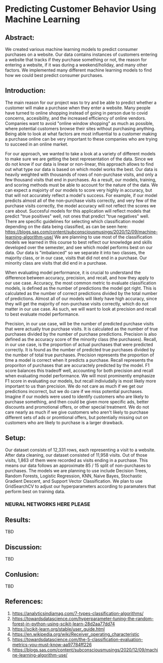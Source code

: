 # Predicting Customer Behavior Using Machine Learning

## Abstract:
We created various machine learning models to predict consumer purchases on a website. Our data contains instances of customers entering a website that tracks if they purchase something or not, the reason for entering a website, if it was during a weekend/holiday, and many other factors. We implemented many different machine learning models to find how we could best predict consumer purchases. 


## Introduction:
The main reason for our project was to try and be able to predict whether a customer will make a purchase when they enter a website. Many people have turned to online shopping instead of going in person due to covid concerns, accesibility, and the increased efficiency of online vendors. Companies want to avoid "online window shopping" as much as possible, where potential customers browse their sites without purchasing anything. Being able to look at what factors are most influential to a customer making a purchase online can be very important to these companies who are trying to succeed in an online market. 

For our approach, we wanted to take a look at a variety of different models to make sure we are getting the best representation of the data. Since we do not know if our data is linear or non-linear, this approach allows to find out what type our data is based on which model works the best. Our data is heavily weighted with thousands of rows of non-purchase visits, and only a few thousand visits that end in purchases. As a result, our models, training, and scoring methods must be able to account for the nature of the data. We can expect a majoirty of our models to score very highly in accuracy, but that will not accurately reflect a model's success. For example, if our model predicts almost all of the non-purchase visits correctly, and very few of the purchase visits correctly, the model accuracy will not reflect the scores we care about. Succesful models for this application will reflect models that predict "true positives" well, not ones that predict "true negatives" well. There are specific guidelines for selecting which classification model depending on the data being classified, as can be seen here: https://blogs.sas.com/content/subconsciousmusings/2020/12/09/machine-learning-algorithm-use/ We are planning to use most of the classification models we learned in this course to best reflect our knowledge and skills developed over the semester, and see which model performs best on our data. Our data is "imbalanced" so we separate it into two classes, the majority class, or in our case, visits that did not end in a purchase. Our minority class are visits that did end in a purchase. 

When evaluating model performance, it is crucial to understand the difference between accuracy, precision, and recall, and how they apply to our use case. Accuracy, the most common metric to evaluate classification models, is defined as the number of predictions the model got right. This is calculated as the number of correct predictions divided by the total number of predictions. Almost all of our models will likely have high accuracy, since they will get the majority of non-purchase visits correctly, which do not matter in our use case. As such, we will want to look at precision and recall to best evaluate model performance. 

Precision, in our use case, will be the number of predicted purchase visits that were actually true purchase visits. It is calculated as the number of true purchases divided by the number of purchase predictions. Precision is also defined as the accuracy score of the minority class (the purchases). Recall, in our use case, is the proportion of actual purchases that were predicted correctly. It is found as the number of predicted true purchases divided by the number of total true purchases. Precision represents the proportion of time a model is correct when it predicts a purchase. Recall represents the proporiton of purchases that are accuractely predicted by the model. F1 score balances this tradeoff well, accounting for both precision and recall when evaluating model performance. We will most prominently emphasize F1 score in evaluating our models, but recall indiviudally is most likely more important to us than precision. We do not care as much if we get our predictions incorrect, but we do care if we miss potential purchases. Imagine if our models were used to identify customers who are likely to purchase something, and then could be given more specific ads, better discounts and promotional offers, or other special treatment. We do not care nearly as much if we give customers who aren't likely to purchase different sets of ads or promtional offers, but potentially missing out on customers who are likely to purchase is a larger drawback. 

## Setup: 
Our dataset consists of 12,331 rows, each representing a visit to a website. After data cleaning, our dataset consisted of 11,958 visits. Out of those visits, 1,863 of them were recorded as visits ending in a purchase. This means our data follows an approximate 85 / 15 split of non-purchases to purchases. The models we are planning to use include Decision Trees, Random Forests, Logistic Regression, KNN, Naive Bayes, Stochastic Gradient Descent, and Support Vector Classification. We plan to use GridSearchCV to adjust our hyperparameters according to paramaters that perform best on training data. 

### NEURAL NETWORKS HERE PLEASE

## Results:
TBD

## Discussion:
TBD 

## Conlusion:
TBD

## References:
1. https://analyticsindiamag.com/7-types-classification-algorithms/
2. https://towardsdatascience.com/hyperparameter-tuning-the-random-forest-in-python-using-scikit-learn-28d2aa77dd74
3. https://scikit-learn.org/stable/user_guide.html
4. https://en.wikipedia.org/wiki/Receiver_operating_characteristic
5. https://towardsdatascience.com/the-5-classification-evaluation-metrics-you-must-know-aa97784ff226
6. https://blogs.sas.com/content/subconsciousmusings/2020/12/09/machine-learning-algorithm-use/

